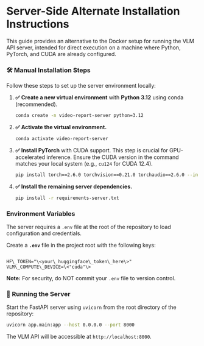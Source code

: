 # Server-Side Alternate Installation Instructions

This guide provides an alternative to the Docker setup for running the VLM API server, intended for direct execution on a machine where Python, PyTorch, and CUDA are already configured.

### 🛠️ Manual Installation Steps

Follow these steps to set up the server environment locally:

1.  **✅ Create a new virtual environment** with **Python 3.12** using conda (recommended).

    ```bash
    conda create -n video-report-server python=3.12
    ```

2.  **✅ Activate the virtual environment.**

    ```bash
    conda activate video-report-server
    ```

3.  **✅ Install PyTorch** with CUDA support. This step is crucial for GPU-accelerated inference. Ensure the CUDA version in the command matches your local system (e.g., `cu124` for CUDA 12.4).

    ```bash
    pip install torch==2.6.0 torchvision==0.21.0 torchaudio==2.6.0 --index-url [https://download.pytorch.org/whl/cu124](https://download.pytorch.org/whl/cu124)
    ```

4.  **✅ Install the remaining server dependencies.**

    ```bash
    pip install -r requirements-server.txt
    ```

### Environment Variables

The server requires a `.env` file at the root of the repository to load configuration and credentials.

Create a **`.env`** file in the project root with the following keys:

````

HF\_TOKEN="\<your\_huggingface\_token\_here\>"
VLM\_COMPUTE\_DEVICE=\<"cuda"\>

````

**Note:** For security, do NOT commit your `.env` file to version control.

### 🚀 Running the Server

Start the FastAPI server using `uvicorn` from the root directory of the repository:

```bash
uvicorn app.main:app --host 0.0.0.0 --port 8000
````

The VLM API will be accessible at `http://localhost:8000`.